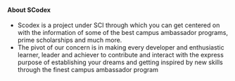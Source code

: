 #### About SCodex
- Scodex is a project under SCI through which you can get centered on with the information of some of the best campus ambassador programs, prime scholarships and much more. 
- The pivot of our concern is in making every developer and enthusiastic learner, leader and achiever to contribute and interact with the express purpose of establishing your dreams and getting inspired by new skills through the finest campus ambassador program